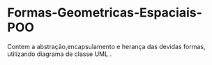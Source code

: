 # Formas-Geometricas-Espaciais-POO
Contem a abstração,encapsulamento e herança das devidas formas, utilizando diagrama de classe UML .
